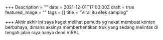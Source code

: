 +++
Description = ""
date = 2021-12-01T17:00:00Z
draft = true
featured_image = ""
tags = []
title = "Viral itu efek samping"

+++
Akhir akhir ini saya kaget melihat pemuda yg nekat membuat konten berbahaya, dimana aksinya memberhentikan truk yang sedang melintas di tengah jalan raya hanya demi VIRAL
